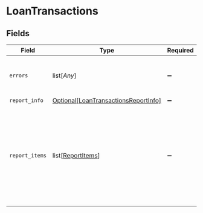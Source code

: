 # LoanTransactions


## Fields

| Field                                                                                                                      | Type                                                                                                                       | Required                                                                                                                   | Description                                                                                                                |
| -------------------------------------------------------------------------------------------------------------------------- | -------------------------------------------------------------------------------------------------------------------------- | -------------------------------------------------------------------------------------------------------------------------- | -------------------------------------------------------------------------------------------------------------------------- |
| `errors`                                                                                                                   | list[*Any*]                                                                                                                | :heavy_minus_sign:                                                                                                         | If there are no errors, an empty array is returned.                                                                        |
| `report_info`                                                                                                              | [Optional[LoanTransactionsReportInfo]](../../models/shared/loantransactionsreportinfo.md)                                  | :heavy_minus_sign:                                                                                                         | N/A                                                                                                                        |
| `report_items`                                                                                                             | list[[ReportItems](../../models/shared/reportitems.md)]                                                                    | :heavy_minus_sign:                                                                                                         | Contains object of reporting properties. The loan ref will reference a different object depending on the integration type. |